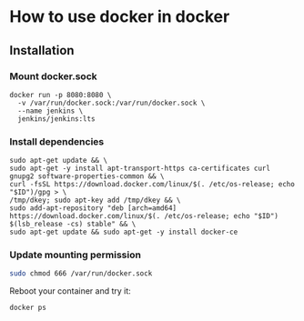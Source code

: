 # How to use docker in docker

## Installation

### Mount docker.sock

```
docker run -p 8080:8080 \
  -v /var/run/docker.sock:/var/run/docker.sock \
  --name jenkins \
  jenkins/jenkins:lts
```

### Install dependencies

```shell
sudo apt-get update && \
sudo apt-get -y install apt-transport-https ca-certificates curl gnupg2 software-properties-common && \ 
curl -fsSL https://download.docker.com/linux/$(. /etc/os-release; echo "$ID")/gpg > \ 
/tmp/dkey; sudo apt-key add /tmp/dkey && \ 
sudo add-apt-repository "deb [arch=amd64] https://download.docker.com/linux/$(. /etc/os-release; echo "$ID") $(lsb_release -cs) stable" && \ 
sudo apt-get update && sudo apt-get -y install docker-ce
```

### Update mounting permission

```bash
sudo chmod 666 /var/run/docker.sock
```

Reboot your container and try it:

```
docker ps
```
